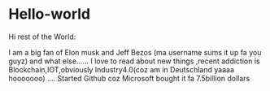 # Hello-world
Hi rest of the World:

I am a big fan of Elon musk and Jeff Bezos (ma username sums it up fa you guyz) and what else......
I love to read about new things ,recent addiction is Blockchain,IOT,obviously Industry4.0(coz am in Deutschland yaaaa hooooooo)  ....
Started Github coz Microsoft bought it fa 7.5billion dollars
